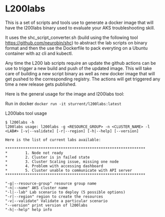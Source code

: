 # L200labs

This is a set of scripts and tools use to generate a docker image that will have the l200labs binary used to evaluate your AKS troubleshooting skill.

It uses the shc_script_converter.sh (build using the following tool https://github.com/neurobin/shc) to abstract the lab scripts on binary format and then the use the Dockerfile to pack everyting on a Ubuntu container with az cli and kubectl.

Any time the L200 lab scripts require an update the github actions can be use to trigger a new build and push of the updated image.
This will take care of building a new script binary as well as new docker image that will get pushed to the corresponding registry.
The actions will get triggered any time a new release gets published.

Here is the general usage for the image and l200labs tool:

Run in docker
```docker run -it sturrent/l200labs:latest```

L200labs tool usage
```
$ l200labs -h
l200labs usage: l200labs -g <RESOURCE_GROUP> -n <CLUSTER_NAME> -l <LAB#> [-v|--validate] [-r|--region] [-h|--help] [--version]

Here is the list of current labs available:

***************************************************************
*        1. Node not ready
*        2. Cluster is in failed state
*        3. Cluster Scaling issue, missing one node
*        4. Problem with accessing dashboard
*        5. Cluster unable to communicate with API server
***************************************************************

"-g|--resource-group" resource group name
"-n|--name" AKS cluster name
"-l|--lab" Lab scenario to deploy (5 possible options)
"-r|--region" region to create the resources
"-v|--validate" Validate a particular scenario
"--version" print version of l200labs
"-h|--help" help info
```
